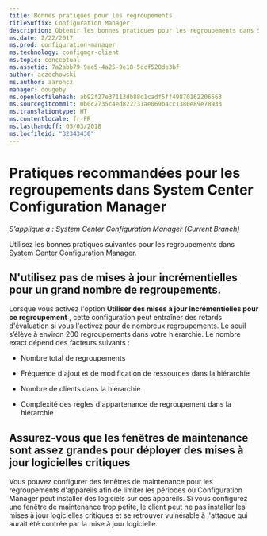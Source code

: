 ```yaml
---
title: Bonnes pratiques pour les regroupements
titleSuffix: Configuration Manager
description: Obtenir les bonnes pratiques pour les regroupements dans System Center Configuration Manager.
ms.date: 2/22/2017
ms.prod: configuration-manager
ms.technology: configmgr-client
ms.topic: conceptual
ms.assetid: 7a2abb79-9ae5-4a25-9e18-5dcf528de3bf
author: aczechowski
ms.author: aaroncz
manager: dougeby
ms.openlocfilehash: ab92f27e37113db88d1cadf5ff49870162206563
ms.sourcegitcommit: 0b0c2735c4ed822731ae069b4cc1380e89e78933
ms.translationtype: HT
ms.contentlocale: fr-FR
ms.lasthandoff: 05/03/2018
ms.locfileid: "32343430"
---
```

# <a name="best-practices-for-collections-in-system-center-configuration-manager"></a>Pratiques recommandées pour les regroupements dans System Center Configuration Manager

*S’applique à : System Center Configuration Manager (Current Branch)*

Utilisez les bonnes pratiques suivantes pour les regroupements dans System Center Configuration Manager.  

## <a name="do-not-use-incremental-updates-for-a-large-number-of-collections"></a>N'utilisez pas de mises à jour incrémentielles pour un grand nombre de regroupements.  
 Lorsque vous activez l'option **Utiliser des mises à jour incrémentielles pour ce regroupement** , cette configuration peut entraîner des retards d'évaluation si vous l'activez pour de nombreux regroupements. Le seuil s’élève à environ 200 regroupements dans votre hiérarchie. Le nombre exact dépend des facteurs suivants :  

-   Nombre total de regroupements  

-   Fréquence d'ajout et de modification de ressources dans la hiérarchie  

-   Nombre de clients dans la hiérarchie  

-   Complexité des règles d'appartenance de regroupement dans la hiérarchie  

## <a name="make-sure-that-maintenance-windows-are-large-enough-to-deploy-critical-software-updates"></a>Assurez-vous que les fenêtres de maintenance sont assez grandes pour déployer des mises à jour logicielles critiques  
 Vous pouvez configurer des fenêtres de maintenance pour les regroupements d'appareils afin de limiter les périodes où Configuration Manager peut installer des logiciels sur ces appareils. Si vous configurez une fenêtre de maintenance trop petite, le client peut ne pas installer les mises à jour logicielles critiques et se retrouver vulnérable à l'attaque qui aurait été contrée par la mise à jour logicielle.  
